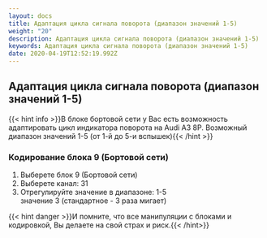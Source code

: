 ```yaml
---
layout: docs
title: Адаптация цикла сигнала поворота (диапазон значений 1-5)
weight: "20"
description: Адаптация цикла сигнала поворота (диапазон значений 1-5)
keywords: Адаптация цикла сигнала поворота (диапазон значений 1-5)
date: 2020-04-19T12:52:19.992Z
---
```

## Адаптация цикла сигнала поворота (диапазон значений 1-5)

{{< hint info >}}В блоке бортовой сети у Вас есть возможность адаптировать цикл индикатора поворота на Audi A3 8P. Возможный диапазон значений 1-5 (от 1-й до 5-и вспышек){{< /hint >}}

### **Кодирование блока 9 (Бортовой сети)**

1. Выберете блок 9 (Бортовой сети)
2. Выберете канал: 31 
3. Отрегулируйте значение в диапазоне: 1-5\
   значение 3 (стандартное - 3 раза мигает)

{{< hint danger >}}И помните, что все манипуляции с блоками и кодировкой, Вы делаете на свой страх и риск.{{< /hint>}}